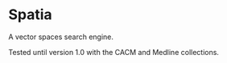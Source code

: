 # Spatia
A vector spaces search engine.

Tested until version 1.0 with the CACM and Medline collections.
